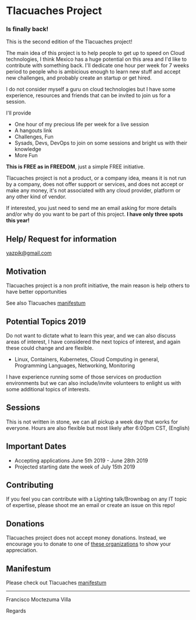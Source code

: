 # Tlacuaches Project

### Is finally back!
This is the second edition of the Tlacuaches project!

The main idea of this project is to help people to get up to speed on Cloud technologies, I think Mexico has a huge potential on this area and I'd like to contribute with something back.
I'll dedicate one hour per week for 7 weeks period to people who is ambicious enough to learn new stuff and accept new challenges, and probably create an startup or get hired.

I do not consider myself a guru on cloud technologies but I have some experience, resources and friends that can be invited to join us for a session.

I'll provide 
- One hour of my precious life per week for a live session
- A hangouts link
- Challenges, Fun
- Sysads, Devs, DevOps to join on some sessions and bright us with their knowledge
- More Fun

**This is FREE as in FREEDOM**, just a simple FREE initiative.

Tlacuaches project is not a product, or a company idea, means it is not run by a company, does not offer support or services, and does not accept or make any money, it's not associated with any cloud provider, platform or any other kind of vendor.

If interested, you just need to send me an email asking for more details and/or why do you want to be part of this project.
**I have only three spots this year!**

## Help/ Request for information

yazpik@gmail.com

## Motivation

Tlacuaches project is a non profit initiative, the main reason is help others to have better opportunities

See also Tlacuaches [manifestum](https://github.com/yazpik/tlacuaches/blob/master/manifestum.md)

## Potential Topics 2019

Do not want to dictate what to learn this year, and we can also discuss areas of interest, I have considered the next topics of interest, and again these could change and are flexible.

- Linux, Containers, Kubernetes, Cloud Computing in general, Programming Languages, Networking, Monitoring

I have experience running some of those services on production environments but we can also include/invite volunteers to enlight us with some additional topics of interests.

## Sessions

This is not written in stone, we can all pickup a week day that works for everyone.
Hours are also flexible but most likely after 6:00pm CST, (English)

## Important Dates

- Accepting applications June 5th 2019 - June 28th 2019
- Projected starting date the week of July 15th 2019

## Contributing

If you feel you can contribute with a Lighting talk/Brownbag on any IT topic of expertise, please shoot me an email or create an issue on this repo!

## Donations

Tlacuaches project does not accept money donations. 
Instead, we encourage you to donate to one of [these organizations](https://github.com/fmoctezuma/tlacuaches/wiki/Donations) to show your appreciation.

## Manifestum
Please check out Tlacuaches [manifestum](https://github.com/yazpik/tlacuaches/blob/master/manifestum.md) 


---------
Francisco Moctezuma Villa

Regards




